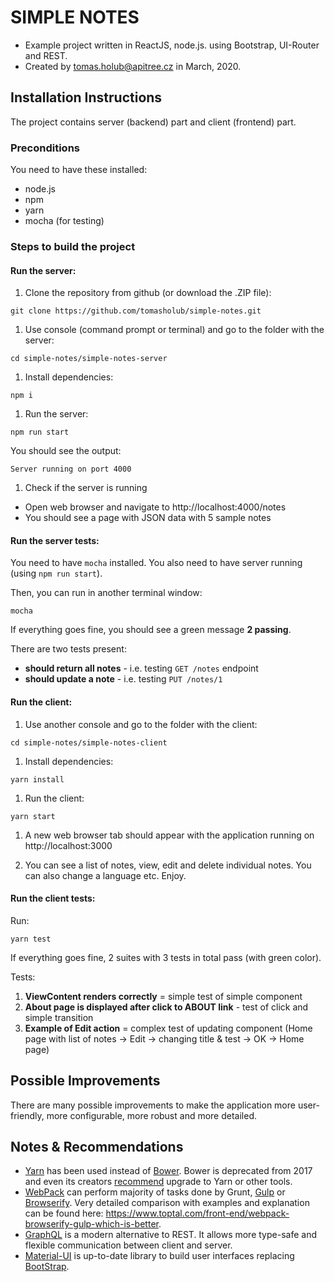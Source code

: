 # SIMPLE NOTES

- Example project written in ReactJS, node.js. using Bootstrap, UI-Router and REST.
- Created by [tomas.holub@apitree.cz](mailto:tomas.holub@apitree.cz) in March, 2020.

## Installation Instructions

The project contains server (backend) part and client (frontend) part.

### Preconditions
You need to have these installed:
- node.js
- npm
- yarn
- mocha (for testing)

### Steps to build the project

#### Run the server:
1. Clone the repository from github (or download the .ZIP file):
  ```
  git clone https://github.com/tomasholub/simple-notes.git
  ```

1. Use console (command prompt or terminal) and go to the folder with the server:
  ```
  cd simple-notes/simple-notes-server
  ```
  
1. Install dependencies:
  ```
  npm i
  ```

1. Run the server:
  ```
  npm run start
  ```
  You should see the output:
  ```
  Server running on port 4000
  ```
  
1. Check if the server is running
  - Open web browser and navigate to http://localhost:4000/notes
  - You should see a page with JSON data with 5 sample notes

#### Run the server tests:

You need to have `mocha` installed. You also need to have server running (using `npm run start`).

Then, you can run in another terminal window:
```
mocha
```
If everything goes fine, you should see a green message **2 passing**.

There are two tests present:
- **should return all notes** - i.e. testing `GET /notes` endpoint
- **should update a note** - i.e. testing `PUT /notes/1`

#### Run the client:
1. Use another console and go to the folder with the client:
  ```
  cd simple-notes/simple-notes-client
  ```
  
1. Install dependencies:
  ```
  yarn install
  ```
  
1. Run the client:
  ```
  yarn start
  ```

1. A new web browser tab should appear with the application running on http://localhost:3000

1. You can see a list of notes, view, edit and delete individual notes. You can also change a language etc. Enjoy.

#### Run the client tests:

Run:
```
yarn test
```
If everything goes fine, 2 suites with 3 tests in total pass (with green color).
  
Tests:
  1. **ViewContent renders correctly** = simple test of simple component
  1.  **About page is displayed after click to ABOUT link** - test of click and simple transition
  1. **Example of Edit action** = complex test of updating component (Home page with list of notes -> Edit -> changing title & test -> OK -> Home page) 

## Possible Improvements

There are many possible improvements to make the application more user-friendly, more configurable, more robust and more detailed.

## Notes & Recommendations

- [Yarn](https://yarnpkg.com/) has been used instead of [Bower](https://bower.io/). Bower is deprecated from 2017 and even its creators [recommend](https://bower.io/blog/2017/how-to-migrate-away-from-bower/) upgrade to Yarn or other tools.
- [WebPack](https://github.com/webpack/webpack) can perform majority of tasks done by Grunt, [Gulp](https://gulpjs.com/) or [Browserify](http://browserify.org/). Very detailed comparison with examples and explanation can be found here: https://www.toptal.com/front-end/webpack-browserify-gulp-which-is-better.
- [GraphQL](http://graphql.org) is a modern alternative to REST. It allows more type-safe and flexible communication between client and server.
- [Material-UI](https://material-ui.com/) is up-to-date library to build user interfaces replacing [BootStrap](https://getbootstrap.com/).
